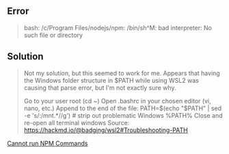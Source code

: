 
## Error

> bash: /c/Program Files/nodejs/npm: /bin/sh^M: bad interpreter: No such file or directory

## Solution

> Not my solution, but this seemed to work for me. Appears that having the Windows folder structure in $PATH while using WSL2 was causing that parse error, but I'm not exactly sure why.
>
> Go to your user root (cd ~)
> Open .bashrc in your chosen editor (vi, nano, etc.)
> Append to the end of the file: PATH=$(echo "$PATH" | sed -e 's/:\/mnt.*//g') # strip out problematic Windows %PATH%
> Close and re-open all terminal windows
> Source: https://hackmd.io/@badging/wsl2#Troubleshooting-PATH

[Cannot run NPM Commands](https://stackoverflow.com/questions/39311147/cannot-run-npm-commands)

